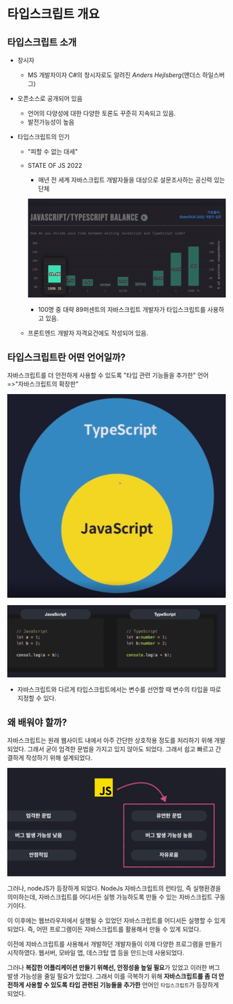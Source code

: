 # 타입스크립트 개요

## 타입스크립트 소개

- 창시자

  - MS 개발자이자 C#의 창시자로도 알려진 *Anders Hejlsberg*(앤더스 하일스버그) 

- 오픈소스로 공개되어 있음

  - 언어의 다양성에 대한 다양한 토론도 꾸준히 지속되고 있음.
  - 발전가능성이 높음

- 타입스크립트의 인기

  - "피할 수 없는 대세"

  - STATE OF JS 2022

    - 매년 전 세계 자바스크립트 개발자들을 대상으로 설문조사하는 공신력 있는 단체

    ![image-20230522154207520](assets/image-20230522154207520.png)

    - 100명 중 대략 89퍼센트의 자바스크립트 개발자가 타입스크립트를 사용하고 있음.

  - 프론트엔드 개발자 자격요건에도 작성되어 있음.



## 타입스크립트란 어떤 언어일까?

자바스크립트를 더 안전하게 사용할 수 있도록 "타입 관련 기능들을 추가한" 언어 =>"자바스크립트의 확장판"

![image-20230522154608664](assets/image-20230522154608664.png)

![image-20230522154640953](assets/image-20230522154640953.png)

- 자바스크립트와 다르게 타입스크립트에서는 변수를 선언할 때 변수의 타입을 따로 지정할 수 있다.





## 왜 배워야 할까?

자바스크립트는 원래 웹사이트 내에서 아주 간단한 상호작용 정도를 처리하기 위해 개발되었다. 그래서 굳이 엄격한 문법을 가지고 있지 않아도 되었다. 그래서 쉽고 빠르고 간결하게 작성하기 위해 설계되었다.

![image-20230522155223137](assets/image-20230522155223137.png)

 

그러나, nodeJS가 등장하게 되었다. NodeJs 자바스크립트의 런타임, 즉 실행환경을 의미하는데, 자바스크립트를 어디서든 실행 가능하도록 만들 수 있는 자바스크립트 구동기이다.

이 이후에는 웹브라우저에서 실행될 수 있었던 자바스크립트를 어디서든 실행할 수 있게 되었다. 즉, 어떤 프로그램이든 자바스크립트를 활용해서 만들 수 있게 되었다.

이전에 자바스크립트를 사용해서 개발하던 개발자들이 이제 다양한 프로그램을 만들기 시작하였다. 웹서버, 모바일 앱, 데스크탑 앱 등을 만드는데 사용되었다. 

그러나 **복잡한 어플리케이션 만들기 위해선, 안정성을 높일 필요**가 있었고 이러한 버그 발생 가능성을 줄일 필요가 있었다. 그래서 이를 극복하기 위해 **자바스크립트를 좀 더 안전하게 사용할 수 있도록** **타입 관련된 기능들을 추가한** 언어인 `타입스크립트`가 등장하게 되었다. 